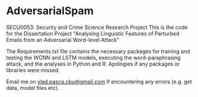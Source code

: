 # AdversarialSpam
SECU0053: Security and Crime Science Research Project
This is the code for the Dissertation Project "Analysing Linguistic Features of Perturbed Emails from an Adversarial Word-level Attack"


The Requirements.txt file contains the necessary packages for training and testing the WCNN and LSTM models, executing the word-paraphrasing attack, and the analyses in Python and R. Apologies if any packages or libraries were missed.


Email me on vlad.pasca.cbu@gmail.com if encountering any errors (e.g. get data, model files etc).

